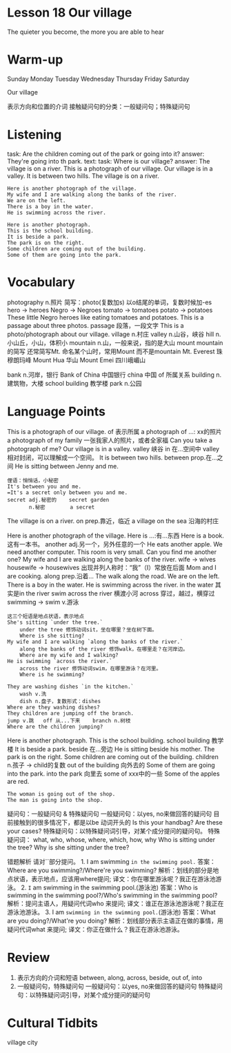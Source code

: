 # Lesson 18 Our village

The quieter you become, the more you are able to hear

# Warm-up

Sunday
Monday
Tuesday
Wednesday
Thursday
Friday
Saturday

Our village

表示方向和位置的介词
接触疑问句的分类：一般疑问句；特殊疑问句

# Listening

task:
    Are the children coming out of the park or going into it?
answer:
    They're going into th park.
text:
    task:
        Where is our village?
    answer:
        The village is on a river.
    This is a photograph of our village.
    Our village is in a valley.
    It is between two hills.
    The village is on a river.

    Here is another photograph of the village.
    My wife and I are walking along the banks of the river.
    We are on the left.
    There is a boy in the water.
    He is swimming across the river.

    Here is another photograph.
    This is the school building.
    It is beside a park.
    The park is on the right.
    Some children are coming out of the building.
    Some of them are going into the park.

# Vocabulary

photography n.照片 简写：photo(复数加s)
以o结尾的单词，复数时候加-es
    hero -> heroes
    Negro -> Negroes
    tomato -> tomatoes
    potato -> potatoes
    These little Negro heroes like eating tomatoes and potatoes.
    This is a passage about three photos.
        passage 段落，一段文字
    This is a photo/photograph about our village.
village n.村庄
valley n.山谷，峡谷
hill n.小山丘，小山，体积小
mountain n.山，一般来说，指的是大山
mount mountain的简写
    还常简写Mt.
命名某个山时，常用Mount 而不是mountain
    Mt. Everest 珠穆朗玛峰
    Mount Hua 华山
    Mount Emei 四川峨嵋山

bank n.河岸，银行
    Bank of China 中国银行
    china 中国
    of 所属关系
building n.建筑物，大楼
    school building 教学楼
park n.公园

# Language Points

This is a photograph of our village.
    of 表示所属
    a photograph of ...: xx的照片
    a photograph of my family 一张我家人的照片，或者全家福
    Can you take a photograph of me?
Our village is in a valley.
    valley 峡谷
    in 在...空间中
    valley 相对封闭，可以理解成一个空间。
It is between two hills.
    between prop.在...之间
    He is sitting between Jenny and me.

    俚语：悄悄话，小秘密
    It's between you and me.
    =It's a secret only between you and me.
    secret adj.秘密的    secret garden
           n.秘密        a secret
The village is on a river.
    on prep.靠近，临近
    a village on the sea 沿海的村庄

Here is another photograph of the village.
    Here is ...:有...东西
    Here is a book. 这有一本书。
    another adj.另一个，另外任意的一个
    He eats another apple.
    We need another computer.
    This room is very small. Can you find me another one?
My wife and I are walking along the banks of the river.
    wife -> wives
    housewife -> housewives
    出现并列人称时：“我”（I）常放在后面
    Mom and I are cooking.
    along prep.沿着...
        The walk along the road.
We are on the left.
There is a boy in the water.
He is swimming across the river.
    in the water 其实是in the river
    swim across the river 横渡小河
    across 穿过，越过，横穿过
    swimming -> swim v.游泳

    这三个短语是地点状语，表示地点
    She's sitting `under the tree.`
        under the tree 修饰动词sit，坐在哪里？坐在树下面。
        Where is she sitting?
    My wife and I are walking `along the banks of the river.`
        along the banks of the river 修饰walk，在哪里走？在河岸边。
        Where are my wife and I walking?
    He is swimming `across the river.`
        across the river 修饰动词swim，在哪里游泳？在河里。
        Where is he swimming?

    They are washing dishes `in the kitchen.`
        wash v.洗
        dish n.盘子，复数形式：dishes
    Where are they washing dishes?
    They children are jumping off the branch.
    jump v.跳   off 从...下来    branch n.树枝
    Where are the children jumping?
Here is another photograph.
This is the school building.
    school building 教学楼
It is beside a park.
    beside 在...旁边
    He is sitting beside his mother.
The park is on the right.
Some children are coming out of the building.
    children n.孩子 -> child的复数
    out of the building 向外去的
Some of them are going into the park.
    into the park 向里去
    some of xxx中的一些
    Some of the apples are red.

    The woman is going out of the shop.
    The man is going into the shop.


疑问句：一般疑问句 & 特殊疑问句
一般疑问句：以yes, no来做回答的疑问句
目前接触到的很多情况下，都是以be 动词开头的
Is this your handbag?
Are these your cases?
特殊疑问句：以特殊疑问词引导，对某个成分提问的疑问句。
特殊疑问词：
    what, who, whose, where, which, how, why
Who is sitting under the tree?
Why is she sitting under the tree?

错题解析
    请对``部分提问。
    1. I am swimming `in the swimming pool.`
    答案：Where are you swimming?/Where're you swimming?
    解析：划线的部分是地点状语，表示地点，应该用where提问;
    译文：你在哪里游泳呢？我正在游泳池游泳。
    2. `I` am swimming in the swimming pool.(游泳池)
    答案：Who is swimming in the swimming pool?/Who's swimming in the swimming pool?
    解析：提问主语人，用疑问代词who 来提问;
    译文：谁正在游泳池游泳呢？我正在游泳池游泳。
    3. I am `swimming in the swimming pool.`(游泳池)
    答案：What are you doing?/What're you doing?
    解析：划线部分表示主语正在做的事情，用疑问代词what 来提问;
    译文：你正在做什么？我正在游泳池游泳。

# Review

1. 表示方向的介词和短语
    between, along, across, beside, out of, into
2. 一般疑问句，特殊疑问句
    一般疑问句：以yes, no来做回答的疑问句
    特殊疑问句：以特殊疑问词引导，对某个成分提问的疑问句

# Cultural Tidbits

village
city